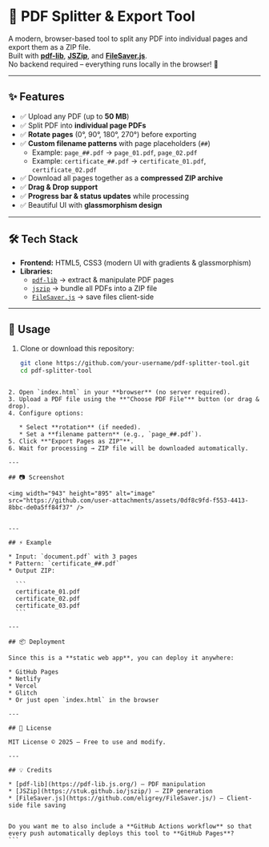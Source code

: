 # 📄 PDF Splitter & Export Tool

A modern, browser-based tool to split any PDF into individual pages and export them as a ZIP file.  
Built with **[pdf-lib](https://pdf-lib.js.org/)**, **[JSZip](https://stuk.github.io/jszip/)**, and **[FileSaver.js](https://github.com/eligrey/FileSaver.js/)**.  
No backend required – everything runs locally in the browser! 🚀

---

## ✨ Features
- ✅ Upload any PDF (up to **50 MB**)  
- ✅ Split PDF into **individual page PDFs**  
- ✅ **Rotate pages** (0°, 90°, 180°, 270°) before exporting  
- ✅ **Custom filename patterns** with page placeholders (`##`)  
  - Example: `page_##.pdf` → `page_01.pdf`, `page_02.pdf`  
  - Example: `certificate_##.pdf` → `certificate_01.pdf`, `certificate_02.pdf`  
- ✅ Download all pages together as a **compressed ZIP archive**  
- ✅ **Drag & Drop support**  
- ✅ **Progress bar & status updates** while processing  
- ✅ Beautiful UI with **glassmorphism design**  

---

## 🛠️ Tech Stack
- **Frontend:** HTML5, CSS3 (modern UI with gradients & glassmorphism)  
- **Libraries:**  
  - [`pdf-lib`](https://pdf-lib.js.org/) → extract & manipulate PDF pages  
  - [`jszip`](https://stuk.github.io/jszip/) → bundle all PDFs into a ZIP file  
  - [`FileSaver.js`](https://github.com/eligrey/FileSaver.js/) → save files client-side  

---

## 🚀 Usage
1. Clone or download this repository:
   ```bash
   git clone https://github.com/your-username/pdf-splitter-tool.git
   cd pdf-splitter-tool
````

2. Open `index.html` in your **browser** (no server required).
3. Upload a PDF file using the **"Choose PDF File"** button (or drag & drop).
4. Configure options:

   * Select **rotation** (if needed).
   * Set a **filename pattern** (e.g., `page_##.pdf`).
5. Click **"Export Pages as ZIP"**.
6. Wait for processing → ZIP file will be downloaded automatically.

---

## 📷 Screenshot

<img width="943" height="895" alt="image" src="https://github.com/user-attachments/assets/0df8c9fd-f553-4413-8bbc-de0a5ff84f37" />


---

## ⚡ Example

* Input: `document.pdf` with 3 pages
* Pattern: `certificate_##.pdf`
* Output ZIP:

  ```
  certificate_01.pdf
  certificate_02.pdf
  certificate_03.pdf
  ```

---

## 📦 Deployment

Since this is a **static web app**, you can deploy it anywhere:

* GitHub Pages
* Netlify
* Vercel
* Glitch
* Or just open `index.html` in the browser

---

## 📝 License

MIT License © 2025 – Free to use and modify.

---

## 💡 Credits

* [pdf-lib](https://pdf-lib.js.org/) – PDF manipulation
* [JSZip](https://stuk.github.io/jszip/) – ZIP generation
* [FileSaver.js](https://github.com/eligrey/FileSaver.js/) – Client-side file saving


Do you want me to also include a **GitHub Actions workflow** so that every push automatically deploys this tool to **GitHub Pages**?
```
